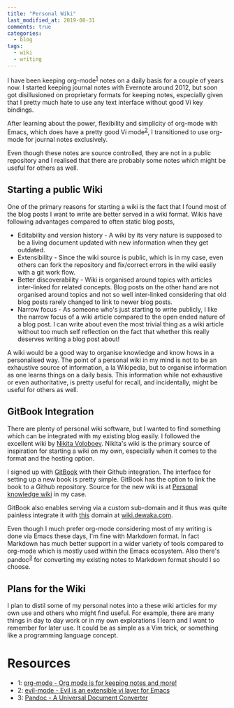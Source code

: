 ```yaml
---
title: "Personal Wiki"
last_modified_at: 2019-08-31
comments: true
categories:
  - blog
tags:
  - wiki
  - writing
---
```


I have been keeping org-mode<sup>[1](#org-mode)</sup> notes on a daily basis for
a couple of years now. I started keeping journal notes with Evernote around
2012, but soon got disillusioned on proprietary formats for keeping notes,
especially given that I pretty much hate to use any text interface without good
Vi key bindings.

After learning about the power, flexibility and simplicity of org-mode with
Emacs, which does have a pretty good Vi mode<sup>[2](#evil-mode)</sup>, I
transitioned to use org-mode for journal notes exclusively.

Even though these notes are source controlled, they are not in a public
repository and I realised that there are probably some notes which might be
useful for others as well.

## Starting a public Wiki

<!-- Why start a wiki now? -->

One of the primary reasons for starting a wiki is the fact that I found most of
the blog posts I want to write are better served in a wiki format. Wikis have
following advantages compared to often static blog posts,

- Editability and version history - A wiki by its very nature is supposed to be
  a living document updated with new information when they get outdated. 
- Extensibility - Since the wiki source is public, which is in my case, even
  others can fork the repository and fix/correct errors in the wiki easily with
  a git work flow.
- Better discoverability - Wiki is organised around topics with articles
  inter-linked for related concepts. Blog posts on the other hand are not
  organised around topics and not so well inter-linked considering that old blog
  posts rarely changed to link to newer blog posts.
- Narrow focus - As someone who's just starting to write publicly, I like the
  narrow focus of a wiki article compared to the open ended nature of a blog
  post. I can write about even the most trivial thing as a wiki article without
  too much self reflection on the fact that whether this really deserves writing
  a blog post about!

A wiki would be a good way to organise knowledge and know hows in a personalised
way. The point of a personal wiki in my mind is not to be an exhaustive source
of information, a la Wikipedia, but to organise information as one learns things
on a daily basis. This information while not exhaustive or even authoritative,
is pretty useful for recall, and incidentally, might be useful for others as
well.

## GitBook Integration

<!-- Where did I get the inspiration from? -->

There are plenty of personal wiki software, but I wanted to find something which
can be integrated with my existing blog easily. I followed the excellent wiki by
[Nikita Voloboev](https://wiki.nikitavoloboev.xyz/). Nikita's wiki is the
primary source of inspiration for starting a wiki on my own, especially when it
comes to the format and the hosting option.

<!-- What did I do? -->

I signed up with [GitBook](https://www.gitbook.com) with their Github
integration. The interface for setting up a new book is pretty simple. GitBook
has the option to link the book to a Github repository. Source for the new wiki
is at [Personal knowledge wiki](https://github.com/dewaka/wiki) in my case.

GitBook also enables serving via a custom sub-domain and it thus was quite
painless integrate it with [this](https://dewaka.com) domain at
[wiki.dewaka.com](https://wiki.dewaka.com).

Even though I much prefer org-mode considering most of my writing is done via
Emacs these days, I'm fine with Markdown format. In fact Markdown has much
better support in a wider variety of tools compared to org-mode which is mostly
used within the Emacs ecosystem. Also there's pandoc<sup>[3](#pandoc)</sup> for
converting my existing notes to Markdown format should I so choose.

<!-- What do I plan to write about? -->

## Plans for the Wiki

I plan to distil some of my personal notes into a these wiki articles for my own
use and others who might find useful. For example, there are many things in day
to day work or in my own explorations I learn and I want to remember for later
use. It could be as simple as a Vim trick, or something like a programming
language concept.

# Resources

- <a name="org-mode">1</a>: [org-mode - Org mode is for keeping notes and more!](https://orgmode.org/)
- <a name="evil-mode">2</a>: [evil-mode - Evil is an extensible vi layer for Emacs](https://www.emacswiki.org/emacs/Evil)
- <a name="pandoc">3</a>: [Pandoc - A Universal Document Converter](https://pandoc.org/)
